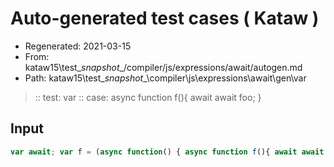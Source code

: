 # Auto-generated test cases ( Kataw )
- Regenerated: 2021-03-15
- From: kataw15\test\__snapshot__/compiler/js/expressions/await/autogen.md
- Path: kataw15\test\__snapshot__\compiler\js\expressions\await\gen\var
> :: test: var
> :: case: async function f(){ await await foo; }
## Input

`````js
var await; var f = (async function() { async function f(){ await await foo; } });
`````

